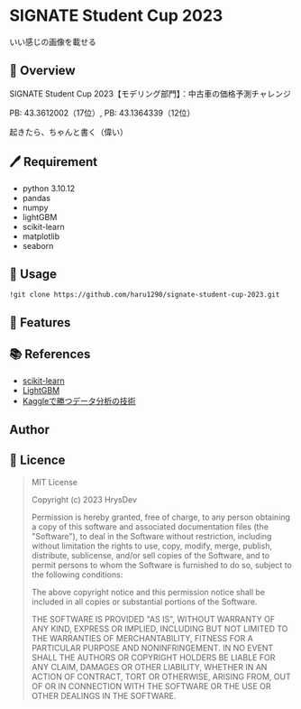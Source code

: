 # SIGNATE Student Cup 2023

いい感じの画像を載せる

## 🫠 Overview

SIGNATE Student Cup 2023【モデリング部門】：中古車の価格予測チャレンジ

PB: 43.3612002（17位）, PB: 43.1364339（12位）

起きたら、ちゃんと書く（偉い）

## 🖊︎ Requirement

- python 3.10.12
- pandas
- numpy
- lightGBM
- scikit-learn
- matplotlib
- seaborn

## 🚀 Usage

~~~
!git clone https://github.com/haru1290/signate-student-cup-2023.git
~~~

## 🍴 Features

## 📚 References

- [scikit-learn](https://scikit-learn.org/stable/)
- [LightGBM](https://lightgbm.readthedocs.io/en/stable/)
- [Kaggleで勝つデータ分析の技術](https://github.com/ghmagazine/kagglebook)

## Author

## 📝 Licence

>MIT License
>
>Copyright (c) 2023 HrysDev
>
>Permission is hereby granted, free of charge, to any person obtaining a copy
>of this software and associated documentation files (the "Software"), to deal
>in the Software without restriction, including without limitation the rights
>to use, copy, modify, merge, publish, distribute, sublicense, and/or sell
>copies of the Software, and to permit persons to whom the Software is
>furnished to do so, subject to the following conditions:
>
>The above copyright notice and this permission notice shall be included in all
>copies or substantial portions of the Software.
>
>THE SOFTWARE IS PROVIDED "AS IS", WITHOUT WARRANTY OF ANY KIND, EXPRESS OR
>IMPLIED, INCLUDING BUT NOT LIMITED TO THE WARRANTIES OF MERCHANTABILITY,
>FITNESS FOR A PARTICULAR PURPOSE AND NONINFRINGEMENT. IN NO EVENT SHALL THE
>AUTHORS OR COPYRIGHT HOLDERS BE LIABLE FOR ANY CLAIM, DAMAGES OR OTHER
>LIABILITY, WHETHER IN AN ACTION OF CONTRACT, TORT OR OTHERWISE, ARISING FROM,
>OUT OF OR IN CONNECTION WITH THE SOFTWARE OR THE USE OR OTHER DEALINGS IN THE
>SOFTWARE.
